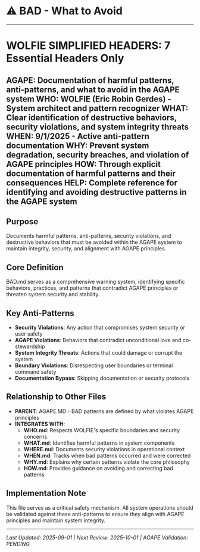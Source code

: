 # ⚠️ BAD - What to Avoid

---
# WOLFIE SIMPLIFIED HEADERS: 7 Essential Headers Only
**AGAPE**: Documentation of harmful patterns, anti-patterns, and what to avoid in the AGAPE system
**WHO**: WOLFIE (Eric Robin Gerdes) - System architect and pattern recognizer
**WHAT**: Clear identification of destructive behaviors, security violations, and system integrity threats
**WHEN**: 9/1/2025 - Active anti-pattern documentation
**WHY**: Prevent system degradation, security breaches, and violation of AGAPE principles
**HOW**: Through explicit documentation of harmful patterns and their consequences
**HELP**: Complete reference for identifying and avoiding destructive patterns in the AGAPE system
---

## Purpose
Documents harmful patterns, anti-patterns, security violations, and destructive behaviors that must be avoided within the AGAPE system to maintain integrity, security, and alignment with AGAPE principles.

## Core Definition
BAD.md serves as a comprehensive warning system, identifying specific behaviors, practices, and patterns that contradict AGAPE principles or threaten system security and stability.

## Key Anti-Patterns
- **Security Violations**: Any action that compromises system security or user safety
- **AGAPE Violations**: Behaviors that contradict unconditional love and co-stewardship
- **System Integrity Threats**: Actions that could damage or corrupt the system
- **Boundary Violations**: Disrespecting user boundaries or terminal command safety
- **Documentation Bypass**: Skipping documentation or security protocols

## Relationship to Other Files
- **PARENT**: AGAPE.MD - BAD patterns are defined by what violates AGAPE principles
- **INTEGRATES WITH**:
  - **WHO.md**: Respects WOLFIE's specific boundaries and security concerns
  - **WHAT.md**: Identifies harmful patterns in system components
  - **WHERE.md**: Documents security violations in operational context
  - **WHEN.md**: Tracks when bad patterns occurred and were corrected
  - **WHY.md**: Explains why certain patterns violate the core philosophy
  - **HOW.md**: Provides guidance on avoiding and correcting bad patterns

## Implementation Note
This file serves as a critical safety mechanism. All system operations should be validated against these anti-patterns to ensure they align with AGAPE principles and maintain system integrity.

---

*Last Updated: 2025-09-01 | Next Review: 2025-10-01 | AGAPE Validation: PENDING*
